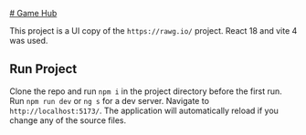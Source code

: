 [# Game Hub](https://game-hub-silk-two.vercel.app/)

This project is a UI copy of the `https://rawg.io/` project. React 18 and vite 4 was used.

## Run Project

Clone the repo and run `npm i` in the project directory before the first run.
Run `npm run dev` or `ng s` for a dev server. Navigate to `http://localhost:5173/`. The application will automatically reload if you change any of the source files.
